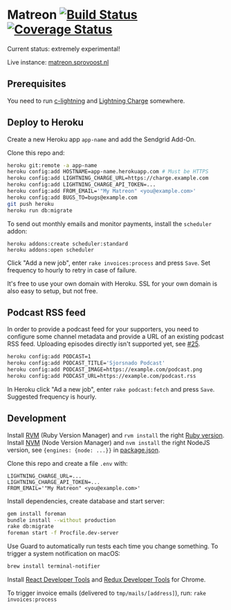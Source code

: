 # Matreon [![Build Status](https://travis-ci.org/Sjors/matreon.svg?branch=master)](https://travis-ci.org/Sjors/matreon) [![Coverage Status](https://coveralls.io/repos/github/Sjors/matreon/badge.svg?branch=master)](https://coveralls.io/github/Sjors/matreon?branch=master)


Current status: extremely experimental!

Live instance: [matreon.sprovoost.nl](https://matreon.sprovoost.nl/)

## Prerequisites

You need to run [c-lightning](https://github.com/ElementsProject/lightning) and [Lightning Charge](https://github.com/ElementsProject/lightning-charge) somewhere.

## Deploy to Heroku

Create a new Heroku app `app-name` and add the Sendgrid Add-On.

Clone this repo and:

```sh
heroku git:remote -a app-name
heroku config:add HOSTNAME=app-name.herokuapp.com # Must be HTTPS
heroku config:add LIGHTNING_CHARGE_URL=https://charge.example.com
heroku config:add LIGHTNING_CHARGE_API_TOKEN=...
heroku config:add FROM_EMAIL='"My Matreon" <you@example.com>'
heroku config:add BUGS_TO=bugs@example.com
git push heroku
heroku run db:migrate
```

To send out monthly emails and monitor payments, install the `scheduler` addon:

```
heroku addons:create scheduler:standard
heroku addons:open scheduler
```

Click "Add a new job", enter `rake invoices:process` and press `Save`. Set frequency to hourly to retry in case of failure.

It's free to use your own domain with Heroku. SSL for your own domain is also easy to setup, but not free.

## Podcast RSS feed

In order to provide a podcast feed for your supporters, you need to configure
some channel metadata and provide a URL of an existing podcast RSS feed. Uploading 
episodes directly isn't supported yet, see [#25](https://github.com/Sjors/matreon/issues/25).

```sh
heroku config:add PODCAST=1
heroku config:add PODCAST_TITLE='Sjorsnado Podcast'
heroku config:add PODCAST_IMAGE=https://example.com/podcast.png
heroku config:add PODCAST_URL=https://example.com/podcast.rss
```

In Heroku click "Ad a new job", enter `rake podcast:fetch` and press `Save`. Suggested frequency is hourly.

## Development

Install [RVM](https://rvm.io) (Ruby Version Manager) and `rvm install` the right [Ruby version](Gemfile#L1). Install [NVM](https://github.com/creationix/nvm#install-script) (Node Version Manager) and `nvm install` the right NodeJS version, see `{engines: {node: ...}}` in [package.json](package.json).

Clone this repo and create a file `.env` with:

```
LIGHTNING_CHARGE_URL=...
LIGHTNING_CHARGE_API_TOKEN=...
FROM_EMAIL='"My Matreon" <you@example.com>'
```

Install dependencies, create database and start server:

```sh
gem install foreman
bundle install --without production
rake db:migrate
foreman start -f Procfile.dev-server
```

Use Guard to automatically run tests each time you change something. To trigger
a system notification on macOS:

```sh
brew install terminal-notifier
``` 

Install [React Developer Tools](https://chrome.google.com/webstore/detail/react-developer-tools/fmkadmapgofadopljbjfkapdkoienihi) and [Redux Developer Tools](https://chrome.google.com/webstore/detail/redux-devtools/lmhkpmbekcpmknklioeibfkpmmfibljd) for Chrome.

To trigger invoice emails (delivered to `tmp/mails/[address]`), run: `rake invoices:process`
